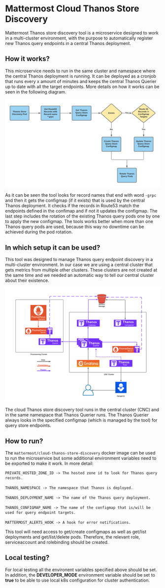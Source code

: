 Mattermost Cloud Thanos Store Discovery
====================================================

Mattermost Thanos store discovery tool is a microservice designed to work in a multi-cluster environment, with the purpose to automatically register new Thanos query endpoints in a central Thanos deployment.

## How it works?

This microservice needs to run in the same cluster and namespace where the central Thanos deployment is running. It can be deployed as a cronjob that runs every x amount of minutes and keeps the central Thanos Querier up to date with all the target endpoints. More details on how it works can be seen in the following diagram.

<span style="display:block;text-align:center">![store-discovery](/img/store-discovery.png)</span>

As it can be seen the tool looks for record names that end with word `-grpc` and then it gets the configmap (if it exists) that is used by the central Thanos deployment. It checks if the records in Route53 match the endpoints defined in the confimap and if not it updates the configmap. The last step includes the rotation of the existing Thanos query pods one by one to apply the new configmap. The tools works better when more than one Thanos query pods are used, because this way no downtime can be achieved during the pod rotation.

## In which setup it can be used?

This tool was designed to manage Thanos query endpoint discovery in a multi-cluster environment. In our case we are using a central cluster that gets metrics from multiple other clusters. These clusters are not created at the same time and we needed an automatic way to tell our central cluster about their existence.

<span style="display:block;text-align:center">![thanos-arc](/img/thanos-arch.png)</span>

The cloud Thanos store discovery tool runs in the central cluster (CNC) and in the same namespace that Thanos Querier runs. The Thanos Querier always looks in the specified configmap (which is managed by the tool) for query store endpoints.

## How to run?

The `mattermost/cloud-thanos-store-discovery` docker image can be used to run the microservice but some additional environment variables need to be exported to make it work. In more detail:

```
PRIVATE_HOSTED_ZONE_ID -> The hosted zone id to look for Thanos query records.

THANOS_NAMESPACE -> The namespace that Thanos is deployed.

THANOS_DEPLOYMENT_NAME -> The name of the Thanos query deployment.

THANOS_CONFIGMAP_NAME -> The name of the configmap that is/will be used for query endpoint targets.

MATTERMOST_ALERTS_HOOK -> A hook for error notifications.
```

This tool will need access to get/create configmaps as well as get/list deployments and get/list/delete pods. Therefore, the relevant role, serviceaccount and rolebinding should be created.

## Local testing?

For local testing all the environent variables specified above should be set. In addition, the **DEVELOPER_MODE** environment variable should be set to **true** to be able to use local k8s configuration for cluster authentication.
